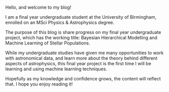 Hello, and welcome to my blog!

I am a final year undergraduate student at the University of Birmingham, enrolled on an MSci Physics & Astrophysics degree.

The purpose of this blog is share progress on my final year undergraduate project, which has the working title: Bayesian Hierarchical Modelling and Machine Learning of Stellar Populations.

While my undergraduate studies have given me many opportunities to work with astronomical data, and learn more about the theory behind different aspects of astrophysics, this final year project is the first time I will be learning and using machine learning techniques.

Hopefully as my knowledge and confidence grows, the content will reflect that. I hope you enjoy reading it!
